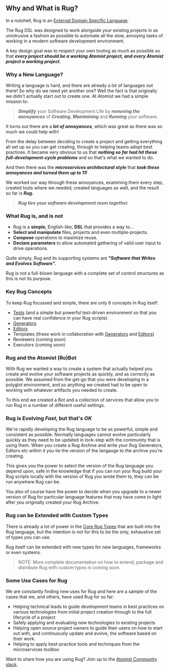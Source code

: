 ## Why and What is Rug?

In a nutshell, Rug is an [External Domain Specific Language](http://martinfowler.com/books/dsl.html).

The Rug DSL was designed to work alongside your existing projects in as unintrusive a fashion as possible to automate all the slow, annoying tasks of working in a modern software development environment.

A key design goal was to respect your own tooling as much as possible so that ***every project should be a working Atomist project, and every Atomist project a working project***.

### Why a New Language?

Writing a language is hard, and there are already a *lot* of languages out there! So why do we need yet another one? Well the fact is that originally we didn't actually start out to create one. At Atomist we had a simple mission to:

> ***Simplify*** your Software Development Life by ***removing the annoyances*** of ***Creating***, ***Maintaining*** and ***Running*** your software.

It turns out there are a ***lot of annoyances***, which was great as there was so much we could help with!

From the delay between deciding to create a project and getting everything all set up so you can get creating, through to helping teams adopt best practices. It became very obvious to us that ***nothing so far had hit these full-development-cycle problems*** and so that's what we wanted to do.

And then there was the ***microservices architectural style*** that ***took these annoyances and turned them up to 11!***

We worked our way through these annoyances, examining them every step, created tools where we needed, created languages as well, and the result so far is ***Rug.***

> ***Rug ties your software development room together.***

### What Rug is, and is not

* Rug is a **simple**, English-like, **DSL** that provides a way to...
* **Select and manipulate** files, projects and even multiple-projects.
* **Compose** operations to maximize reuse.
* **Declare parameters** to allow automated gathering of valid user input to drive operations.

Quite simply, Rug and its supporting systems are ***"Software that Writes and Evolves Software".***

Rug is not a full-blown language with a complete set of control structures as this is not its purpose.

### Key Rug Concepts

To keep Rug focussed and simple, there are only 6 concepts in Rug itself:

* [Tests](/reference-docs/rug-tests.md) (and a simple but powerful test-driven environment so that you can have real confidence in your Rug scripts)
* [Generators](/reference-docs/rug-generators.md)
* [Editors](/reference-docs/rug-editors.md)
* Templates (these work in collaboration with [Generators](/reference-docs/rug-generators.md) and [Editors](/reference-docs/rug-editors.md))
* Reviewers (coming soon)
* Executors (coming soon)

### Rug and the Atomist (Ro)Bot

With Rug we wanted a way to create a system that actually helped you create and evolve your software projects as quickly, and as correctly as possible. We assumed from the get-go that you were developing in a polyglot environment, and so anything we created had to be open to working with whatever artifacts you needed to create.

To this end we created a Bot and a collection of services that allow you to run Rug in a number of different useful settings.

### Rug is Evolving *Fast*, but that's *OK*

We're rapidly developing the Rug language to be as powerful, simple and consistent as possible. Normally languages cannot evolve particularly quickly as they need to be updated in lock-step with the community that is using them. When you create a Rug Archive and write your Rug Generators, Editors etc within it you tie the version of the langauge to the archive you're creating.

This gives you the power to select the version of the Rug language you depend upon, safe in the knowledge that if you can run your Rug build your Rug scripts locally with the version of Rug you wrote them to, they can be run anywhere Rug can be.

You also of course have the power to decide when you upgrade to a newer version of Rug for particular language features that may have come to light after you originally created your Rug Archive.

### Rug can be Extended with Custom Types

There is already a *lot* of power in the [Core Rug Types](/reference-docs/rug-core-types.md) that are built into the Rug language, but the intention is not for this to be the only, exhaustive set of types you can use.

Rug itself can be extended with new types for new languages, frameworks or even systems.

> NOTE: More complete documentation on how to extend, package and distribute Rug with custom types is coming soon.

### Some Use Cases for Rug

We are constantly finding new uses for Rug and here are a sample of the cases that we, and others, have used Rug for so far:

* Helping technical leads to guide development teams in best practices on various technologies from initial project creation through to the full lifecycle of a project
* Safely applying and evaluating new technologies to existing projects
* Helping open source project owners to guide their users on how to start out with, and continuously update and evolve, the software based on their work.
* Helping to apply best-practice tools and techniques from the microservices toolbox

Want to share how *you* are using Rug? Join up to the [Atomist Community slack](https://join.atomist.com).
